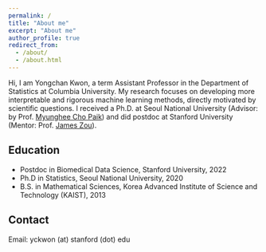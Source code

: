 ```yaml
---
permalink: /
title: "About me"
excerpt: "About me"
author_profile: true
redirect_from: 
  - /about/
  - /about.html
---
```


Hi, I am Yongchan Kwon, a term Assistant Professor in the Department of Statistics at Columbia University. My research focuses on developing more interpretable and rigorous machine learning methods, directly motivated by scientific questions. I received a Ph.D. at Seoul National University (Advisor: by Prof. [Myunghee Cho Paik](https://mcpstat.github.io/)) and did postdoc at Stanford University (Mentor: Prof. [James Zou](https://www.james-zou.com/)). 


Education
-----
* Postdoc in Biomedical Data Science, Stanford University, 2022
* Ph.D in Statistics, Seoul National University, 2020
* B.S. in Mathematical Sciences, Korea Advanced Institute of Science and Technology (KAIST), 2013


Contact
------
Email: yckwon (at) stanford (dot) edu